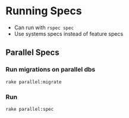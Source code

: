 # Running Specs

- Can run with `rspec spec`
- Use systems specs instead of feature specs

## Parallel Specs

### Run migrations on parallel dbs

    rake parallel:migrate

### Run

    rake parallel:spec
